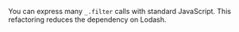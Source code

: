 You can express many `_.filter` calls with standard JavaScript. This refactoring reduces the dependency on Lodash.